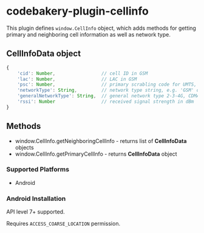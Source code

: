 # codebakery-plugin-cellinfo

This plugin defines `window.CellInfo` object, which adds methods for getting
primary and neighboring cell information as well as network type.

## CellInfoData object

```javascript
{
    'cid': Number,                 // cell ID in GSM
    'lac': Number,                 // LAC in GSM
    'psc': Number,                 // primary scrabling code for UMTS, -1 for GSM
    'networkType': String,         // network type string, e.g. 'GSM' or 'UMTS'
    'generalNetworkType': String,  // general network type 2-3-4G, CDMA or null for unknown network types
    'rssi': Number                 // received signal strength in dBm
}
```

## Methods

- window.CellInfo.getNeighboringCellInfo - returns list of **CellInfoData** objects
- window.CellInfo.getPrimaryCellInfo - returns **CellInfoData** object

### Supported Platforms

- Android

### Android Installation

API level 7+ supported.

Requires `ACCESS_COARSE_LOCATION` permission.
